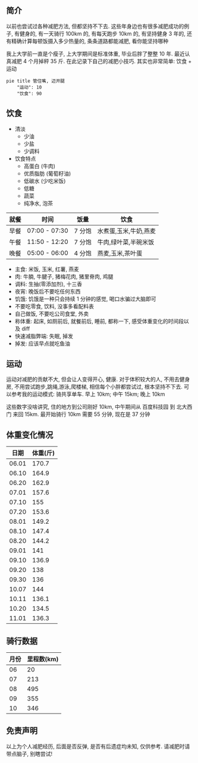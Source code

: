 ## 简介

以前也尝试过各种减肥方法, 但都坚持不下去. 这些年身边也有很多减肥成功的例子, 有健身的, 有一天骑行 100km 的, 有每天跑步 10km 的, 有坚持健身 3 年的, 还有精确计算每顿饭摄入多少热量的, 条条道路都能减肥, 看你能坚持哪种

我上大学前一直是个瘦子, 上大学期间是标准体重, 毕业后胖了整整 10 年. 最近认真减肥 4 个月掉秤 35 斤. 在此记录下自己的减肥小技巧. 其实也非常简单: 饮食 + 运动

```mermaid
pie title 管住嘴, 迈开腿
    "运动": 10
    "饮食": 90
```

## 饮食

- 清淡
  - 少油
  - 少盐
  - 少调料
- 饮食特点
  - 高蛋白 (牛肉)
  - 优质脂肪 (葡萄籽油)
  - 低碳水 (少吃米饭)
  - 低糖
  - 蔬菜
  - 纯净水, 泡茶

| 就餐 | 时间          | 饭量   | 饮食                  |
| ---- | ------------- | ------ | --------------------- |
| 早餐 | 07:00 - 07:30 | 7 分饱 | 水煮蛋,玉米,牛奶,燕麦 |
| 午餐 | 11:50 - 12:20 | 7 分饱 | 牛肉,绿叶菜,半碗米饭  |
| 晚餐 | 05:00 - 06:00 | 4 分饱 | 燕麦,玉米,茶叶蛋      |

- 主食: 米饭, 玉米, 红薯, 燕麦
- 肉: 牛腩, 牛腱子, 猪梅花肉, 猪里脊肉, 鸡腿
- 调料: 生抽(零添加剂), 十三香
- 夜宵: 晚饭后不要吃任何东西
- 饥饿: 饥饿是一种只会持续 1 分钟的感觉, 喝口水骗过大脑即可
- 不要吃零食, 饮料, 没事多看配料表
- 自己做饭, 不要吃公司食堂, 外卖
- 称体重: 起床, 如厕前后, 就餐前后, 睡前, 都称一下, 感受体重变化的时间段以及 diff
- 快速减脂弊端: 失眠, 掉发
- 掉发: 应该早点就吃鱼油

## 运动

运动对减肥的贡献不大, 但会让人变得开心, 健康. 对于体积较大的人, 不用去健身房, 不用尝试跑步,跳绳,游泳,爬楼梯, 相信每个小胖都尝试过, 根本坚持不下去. 可以参考我的运动模式: 骑共享单车. 早上 10km; 中午 15km; 晚上 10km

这些数字没啥讲究, 住的地方到公司刚好 10km, 中午期间从 百度科技园 到 北大西门 来回 15km. 最开始骑行 10km 需要 55 分钟, 现在是 37 分钟

## 体重变化情况

| 日期  | 体重(斤) |
| ----- | -------- |
| 06.01 | 170.7    |
| 06.10 | 164.9    |
| 06.20 | 162.9    |
| 07.01 | 157.6    |
| 07.10 | 155      |
| 07.20 | 153.6    |
| 08.01 | 149.2    |
| 08.10 | 147.4    |
| 08.20 | 144.2    |
| 09.01 | 141      |
| 09.10 | 136.9    |
| 09.20 | 138      |
| 09.30 | 136      |
| 10.07 | 144      |
| 10.11 | 136.1    |
| 10.20 | 134.5    |
| 11.01 | 136.3    |

## 骑行数据

| 月份 | 里程数(km) |
| ---- | ---------- |
| 06   | 20         |
| 07   | 213        |
| 08   | 495        |
| 09   | 355        |
| 10   | 346        |

## 免责声明

以上为个人减肥经历, 后面是否反弹, 是否有后遗症均未知, 仅供参考. 请减肥时请带点脑子, 别瞎尝试!
